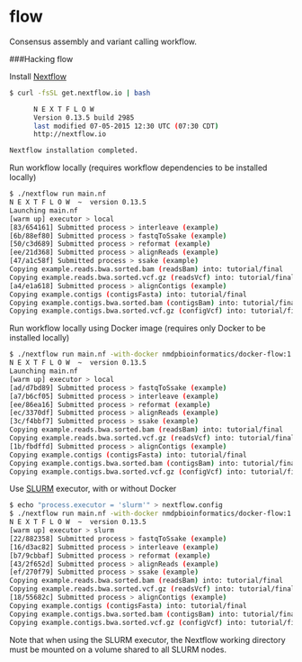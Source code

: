 flow
====

Consensus assembly and variant calling workflow.


###Hacking flow

Install [Nextflow](http://www.nextflow.io/)
```bash
$ curl -fsSL get.nextflow.io | bash 

      N E X T F L O W
      Version 0.13.5 build 2985
      last modified 07-05-2015 12:30 UTC (07:30 CDT)
      http://nextflow.io

Nextflow installation completed.
```

Run workflow locally (requires workflow dependencies to be installed locally)
```bash
$ ./nextflow run main.nf 
N E X T F L O W  ~  version 0.13.5
Launching main.nf
[warm up] executor > local
[83/654161] Submitted process > interleave (example)
[6b/88ef80] Submitted process > fastqToSsake (example)
[50/c3d689] Submitted process > reformat (example)
[ee/21d368] Submitted process > alignReads (example)
[47/a1c58f] Submitted process > ssake (example)
Copying example.reads.bwa.sorted.bam (readsBam) into: tutorial/final
Copying example.reads.bwa.sorted.vcf.gz (readsVcf) into: tutorial/final
[a4/e1a618] Submitted process > alignContigs (example)
Copying example.contigs (contigsFasta) into: tutorial/final
Copying example.contigs.bwa.sorted.bam (contigsBam) into: tutorial/final
Copying example.contigs.bwa.sorted.vcf.gz (configVcf) into: tutorial/final
```

Run workflow locally using Docker image (requires only Docker to be installed locally)
```bash
$ ./nextflow run main.nf -with-docker nmdpbioinformatics/docker-flow:1.0-snapshot-2
N E X T F L O W  ~  version 0.13.5
Launching main.nf
[warm up] executor > local
[ad/d7bd89] Submitted process > fastqToSsake (example)
[a7/b6cf05] Submitted process > interleave (example)
[ee/86ea16] Submitted process > reformat (example)
[ec/3370df] Submitted process > alignReads (example)
[3c/f4bbf7] Submitted process > ssake (example)
Copying example.reads.bwa.sorted.bam (readsBam) into: tutorial/final
Copying example.reads.bwa.sorted.vcf.gz (readsVcf) into: tutorial/final
[1b/fbdffd] Submitted process > alignContigs (example)
Copying example.contigs (contigsFasta) into: tutorial/final
Copying example.contigs.bwa.sorted.bam (contigsBam) into: tutorial/final
Copying example.contigs.bwa.sorted.vcf.gz (configVcf) into: tutorial/final
```

Use [SLURM](https://computing.llnl.gov/linux/slurm/) executor, with or without Docker
```bash
$ echo "process.executor = 'slurm'" > nextflow.config
$ ./nextflow run main.nf -with-docker nmdpbioinformatics/docker-flow:1.0-snapshot-2
N E X T F L O W  ~  version 0.13.5
[warm up] executor > slurm
[22/882358] Submitted process > fastqToSsake (example)
[16/d3ac82] Submitted process > interleave (example)
[b7/9cbbaf] Submitted process > reformat (example)
[43/2f652d] Submitted process > alignReads (example)
[ef/270f79] Submitted process > ssake (example)
Copying example.reads.bwa.sorted.bam (readsBam) into: tutorial/final
Copying example.reads.bwa.sorted.vcf.gz (readsVcf) into: tutorial/final
[18/55682c] Submitted process > alignContigs (example)
Copying example.contigs (contigsFasta) into: tutorial/final
Copying example.contigs.bwa.sorted.bam (contigsBam) into: tutorial/final
Copying example.contigs.bwa.sorted.vcf.gz (configVcf) into: tutorial/final
```

Note that when using the SLURM executor, the Nextflow working directory must be mounted on a volume shared to all SLURM nodes.